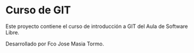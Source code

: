 # Curso de GIT

Este proyecto contiene el curso de introducción a GIT del Aula de Software Libre.

Desarrollado por Fco Jose Masia Tormo.

